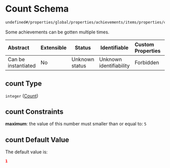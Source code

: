 # Count Schema

```txt
undefined#/properties/global/properties/achievements/items/properties/count
```

Some achievements can be gotten multiple times.


| Abstract            | Extensible | Status         | Identifiable            | Custom Properties | Additional Properties | Access Restrictions | Defined In                                                                       |
| :------------------ | ---------- | -------------- | ----------------------- | :---------------- | --------------------- | ------------------- | -------------------------------------------------------------------------------- |
| Can be instantiated | No         | Unknown status | Unknown identifiability | Forbidden         | Allowed               | none                | [gloomhaven.schema.json\*](../out/gloomhaven.schema.json "open original schema") |

## count Type

`integer` ([Count](gloomhaven-properties-global-information-properties-achievements-achievement-properties-count.md))

## count Constraints

**maximum**: the value of this number must smaller than or equal to: `5`

## count Default Value

The default value is:

```json
1
```
